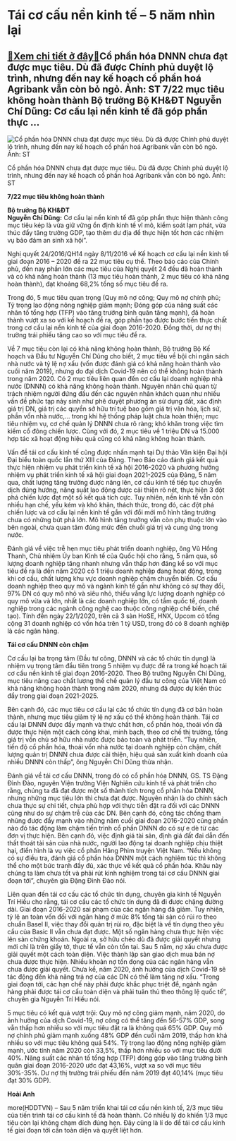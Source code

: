 Tái cơ cấu nền kinh tế – 5 năm nhìn lại
=======================================

[:gift:Xem chi tiết ở đây:gift:](https://hddtvn.com/tai-co-cau-nen-kinh-te-5-nam-nhin-lai/)Cổ phần hóa DNNN chưa đạt được mục tiêu. Dù đã được Chính phủ duyệt lộ trình, nhưng đến nay kế hoạch cổ phần hoá Agribank vẫn còn bỏ ngỏ. Ảnh: ST 7/22 mục tiêu không hoàn thành Bộ trưởng Bộ KH&ĐT Nguyễn Chí Dũng: Cơ cấu lại nền kinh tế đã góp phần thực …
--------------------------------------------------------------------------------------------------------------------------------------------------------------------------------------------------------------------------------------------------------------





![Cổ phần hóa DNNN chưa đạt được mục tiêu. Dù đã được Chính phủ duyệt lộ trình, nhưng đến nay kế hoạch cổ phần hoá Agribank vẫn còn bỏ ngỏ.	Ảnh: ST](https://hddtvn.com/wp-content/uploads/2021/01/5354_3-agribank-kenh-thanh-toan-dich-vu-cong-quoc-gia-27-.3627.jpg "Cổ phần hóa DNNN chưa đạt được mục tiêu. Dù đã được Chính phủ duyệt lộ trình, nhưng đến nay kế hoạch cổ phần hoá Agribank vẫn còn bỏ ngỏ.	Ảnh: ST")


Cổ phần hóa DNNN chưa đạt được mục tiêu. Dù đã được Chính phủ duyệt lộ trình, nhưng đến nay kế hoạch cổ phần hoá Agribank vẫn còn bỏ ngỏ. Ảnh: ST



**7/22 mục tiêu không hoàn thành**





**Bộ trưởng Bộ KH&ĐT  
 Nguyễn Chí Dũng:** 
Cơ cấu lại nền kinh tế đã góp phần thực hiện thành công mục tiêu kép là vừa giữ vững ổn định kinh tế vĩ mô, kiểm soát lạm phát, vừa thúc đẩy tăng trưởng GDP, tạo thêm dư địa để thực hiện tốt hơn các nhiệm vụ bảo đảm an sinh xã hội”.






Nghị quyết 24/2016/QH14 ngày 8/11/2016 về Kế hoạch cơ cấu lại nền kinh tế giai đoạn 2016 – 2020 đề ra 22 mục tiêu cụ thể. Theo báo cáo của Chính phủ, đến nay phần lớn các mục tiêu của Nghị quyết 24 đều đã hoàn thành và có khả năng hoàn thành (13 mục tiêu hoàn thành, 2 mục tiêu có khả năng hoàn thành), đạt khoảng 68,2% tổng số mục tiêu đề ra.


Trong đó, 5 mục tiêu quan trọng (Quy mô nợ công; Quy mô nợ chính phủ; Tỷ trọng lao động nông nghiệp giảm mạnh; Đóng góp của năng suất các nhân tố tổng hợp (TFP) vào tăng trưởng bình quân tăng mạnh), đã hoàn thành vượt xa so với kế hoạch đề ra, góp phần tạo được bước tiến thực chất trong cơ cấu lại nền kinh tế của giai đoạn 2016-2020. Đồng thời, dư nợ thị trường trái phiếu tăng cao so với mục tiêu đề ra.


Về 7 mục tiêu còn lại có khả năng không hoàn thành, Bộ trưởng Bộ Kế hoạch và Đầu tư Nguyễn Chí Dũng cho biết, 2 mục tiêu về bội chi ngân sách nhà nước và tỷ lệ nợ xấu (vốn được đánh giá có khả năng hoàn thành vào cuối năm 2019), nhưng do đại dịch Covid-19 nên có thể không hoàn thành trong năm 2020. Có 2 mục tiêu liên quan đến cơ cấu lại doanh nghiệp nhà nước (DNNN) có khả năng không hoàn thành. Nguyên nhân chủ quan từ trách nhiệm người đứng đầu đến các nguyên nhân khách quan như nhiều vấn đề phức tạp nảy sinh như phê duyệt phương án sử dụng đất, xác định giá trị DN, giá trị các quyền sở hữu trí tuệ bao gồm giá trị văn hóa, lịch sử, phần vốn nhà nước,… trong khi hệ thống pháp luật chưa hoàn thiện; mục tiêu nhiệm vụ, cơ chế quản lý DNNN chưa rõ ràng; khó khăn trong việc tìm kiếm cổ đông chiến lược. Cùng với đó, 2 mục tiêu về 1 triệu DN và 15.000 hợp tác xã hoạt động hiệu quả cũng có khả năng không hoàn thành.





Vấn đề tái cơ cấu kinh tế cũng được nhấn mạnh tại Dự thảo Văn kiện Đại hội Đại biểu toàn quốc lần thứ XIII của Đảng. Theo Báo cáo đánh giá kết quả thực hiện nhiệm vụ phát triển kinh tế xã hội 2016-2020 và phương hướng nhiệm vụ phát triển kinh tế xã hội giai đoạn 2021-2025 của Đảng, 5 năm qua, chất lượng tăng trưởng được nâng lên, cơ cấu kinh tế tiếp tục chuyển dịch đúng hướng, năng suất lao động được cải thiện rõ nét, thực hiện 3 đột phá chiến lược đạt một số kết quả tích cực. Tuy nhiên, nền kinh tế vẫn còn nhiều hạn chế, yếu kém và khó khăn, thách thức, trong đó, các đột phá chiến lược và cơ cấu lại nền kinh tế gắn với đổi mới mô hình tăng trưởng chưa có những bứt phá lớn. Mô hình tăng trưởng vẫn còn phụ thuộc lớn vào bên ngoài, chưa quan tâm đúng mức đến chuỗi giá trị và cung ứng trong nước.



Đánh giá về việc trễ hẹn mục tiêu phát triển doanh nghiệp, ông Vũ Hồng Thanh, Chủ nhiệm Ủy ban Kinh tế của Quốc hội cho rằng, 5 năm qua, số lượng doanh nghiệp tăng nhanh nhưng vẫn thấp hơn đáng kể so với mục tiêu đề ra là đến năm 2020 có 1 triệu doanh nghiệp đang hoạt động, trong khi cơ cấu, chất lượng khu vực doanh nghiệp chậm chuyển biến. Cơ cấu doanh nghiệp theo quy mô và ngành kinh tế gần như không có sự thay đổi, 97% DN có quy mô nhỏ và siêu nhỏ, thiếu vắng lực lượng doanh nghiệp có quy mô vừa và lớn, nhất là các doanh nghiệp lớn, có tầm quốc tế, doanh nghiệp trong các ngành công nghệ cao thuộc công nghiệp chế biến, chế tạo). Tính đến ngày 22/1/2020, trên cả 3 sàn HoSE, HNX, Upcom có tổng cộng 31 doanh nghiệp có vốn hóa trên 1 tỷ USD, trong đó có 8 doanh nghiệp là các ngân hàng.


**Tái cơ cấu DNNN còn chậm**


Cơ cấu lại ba trọng tâm (Đầu tư công, DNNN và các tổ chức tín dụng) là nhiệm vụ trọng tâm đầu tiên trong 5 nhiệm vụ được đề ra trong kế hoạch tái cơ cấu nền kinh tế giai đoạn 2016-2020. Theo Bộ trưởng Nguyễn Chí Dũng, mục tiêu nâng cao chất lượng thể chế quản lý đầu tư công của Việt Nam có khả năng không hoàn thành trong năm 2020, nhưng đã được dự kiến thúc đẩy trong giai đoạn 2021-2025.


Bên cạnh đó, các mục tiêu cơ cấu lại các tổ chức tín dụng đã cơ bản hoàn thành, nhưng mục tiêu giảm tỷ lệ nợ xấu có thể không hoàn thành. Tái cơ cấu lại DNNN được đẩy mạnh và thực chất hơn, cổ phần hóa, thoái vốn đã được thực hiện một cách công khai, minh bạch, theo cơ chế thị trường, tổng giá trị vốn chủ sở hữu nhà nước được bảo toàn và phát triển. “Tuy nhiên, tiến độ cổ phần hóa, thoái vốn nhà nước tại doanh nghiệp còn chậm, chất lượng quản trị DNNN chưa được cải thiện, hiệu quả sản xuất kinh doanh của nhiều DNNN còn thấp”, ông Nguyễn Chí Dũng thừa nhận.


Đánh giá về tái cơ cấu DNNN, trong đó có cổ phần hóa DNNN, GS. TS Đặng Đình Đào, nguyên Viện trưởng Viện Nghiên cứu kinh tế và phát triển cho rằng, chúng ta đã đạt được một số thành tích trong cổ phần hóa DNNN, nhưng những mục tiêu lớn thì chưa đạt được. Nguyên nhân là do chính sách chưa thực sự chi tiết, chưa phù hợp với thực tiễn đặt ra đối với các DNNN cũng như do sự chậm trễ của các DN. Bên cạnh đó, công tác chống tham nhũng được đẩy mạnh vào những năm cuối giai đoạn 2016-2020 cũng phần nào đó tác động làm chậm tiến trình cổ phần DNNN do có sự e dè từ các đơn vị thực hiện. Bên cạnh đó, việc định giá tài sản, định giá đất đai dẫn đến thất thoát tài sản của nhà nước, người lao động tại doanh nghiệp chịu thiệt hại, điển hình là vụ việc cổ phần Hãng Phim truyện Việt Nam. “Nếu không có sự điều tra, đánh giá cổ phần hóa DNNN một cách nghiêm túc thì không thể cho một bức tranh đầy đủ, xác thực về kết quả cổ phần hóa. Khâu này chúng ta làm chưa tốt và phải rút kinh nghiệm trong tái cơ cấu DNNN giai đoạn tới”, chuyên gia Đặng Đình Đào nói.


Liên quan đến tái cơ cấu các tổ chức tín dụng, chuyên gia kinh tế Nguyễn Trí Hiếu cho rằng, tái cơ cấu các tổ chức tín dụng đã đi được chặng đường dài. Giai đoạn 2016-2020 sai phạm của các ngân hàng đã giảm. Tuy nhiên, tỷ lệ an toàn vốn đối với ngân hàng ở mức 8% tổng tài sản có rủi ro theo chuẩn Basel II, việc thay đổi quản trị rủi ro, đặc biệt là về tín dụng theo yêu cầu của Basic II vẫn chưa đạt được. Một số ngân hàng chưa thực hiện việc lên sàn chứng khoán. Ngoài ra, sở hữu chéo dù đã được giải quyết nhưng mới chỉ là trên giấy tờ, thực tế vẫn còn tồn tại. Sau 5 năm, nợ xấu chưa được giải quyết một cách toàn diện. Việc thành lập sàn giao dịch mua bán nợ chưa được thực hiện. Nhiều khoản nợ tồn đọng của các ngân hàng vẫn chưa được giải quyết. Chưa kể, năm 2020, ảnh hưởng của dịch Covid-19 sẽ tác động đến khả năng trả nợ của các DN có thể làm tăng nợ xấu. “Trong giai đoạn tới, các hạn chế này phải được khắc phục triệt để, ngành ngân hàng phải được tái cơ cấu toàn diện và phải tuân thủ theo thông lệ quốc tế”, chuyên gia Nguyễn Trí Hiếu nói.





5 mục tiêu có kết quả vượt trội: Quy mô nợ công giảm mạnh, năm 2020, do ảnh hưởng của dịch Covid-19, nợ công có thể tăng đến 56-57% GDP, song vẫn thấp hơn nhiều so với mục tiêu đặt ra là không quá 65% GDP. Quy mô nợ chính phủ giảm mạnh xuống 48% GDP đến cuối năm 2019, thấp hơn khá nhiều so với mục tiêu không quá 54%. Tỷ trọng lao động nông nghiệp giảm mạnh, ước tính năm 2020 còn 33,5%, thấp hơn nhiều so với mục tiêu dưới 40%. Năng suất các nhân tố tổng hợp (TFP) đóng góp vào tăng trưởng bình quân giai đoạn 2016-2020 ước đạt 43,16%, vượt xa so với mục tiêu 30%-35%. Dư nợ thị trường trái phiếu đến năm 2019 đạt 40,14% (mục tiêu đạt 30% GDP).




**Hoài Anh**



more(HDDTVN) – Sau 5 năm triển khai tái cơ cấu nền kinh tế, 2/3 mục tiêu của tiến trình tái cơ cấu kinh tế đã hoàn thành. Có nhiều lý do khiến 1/3 mục tiêu còn lại không chạm đích đúng hẹn. Đây cũng là lí do để tái cơ cấu kinh tế giai đoạn tới cần toàn diện và quyết liệt hơn.

